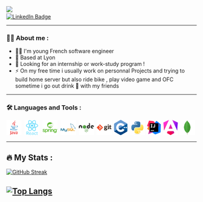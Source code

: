 <div id="header" style="center">
    <img src="https://i.giphy.com/media/v1.Y2lkPTc5MGI3NjExNmc2bW0wa21lZmpzZm54MGh3OGo0aXVtMzRzNnZzZWZnOGk3b2Y3cyZlcD12MV9pbnRlcm5hbF9naWZfYnlfaWQmY3Q9Zw/qgQUggAC3Pfv687qPC/giphy.gif"/>
  </div>
<div id="badges" style="center">
  <a href="https://www.linkedin.com/in/maxime-lapouge-1a0970207/">
  <img src="https://img.shields.io/badge/LinkedIn-blue?style=for-the-badge&logo=linkedin&logoColor=white" alt="LinkedIn Badge"/>
  </a>
</div>

---

### 👨‍💻 About me : 
- 👨‍🎓 I'm young French software engineer
- 📍 Based at Lyon 
- 👀 Looking for an internship or work-study program ! 
- ⚡ On my free time i usually work on personnal Projects and trying to build home server but also ride bike , play video game and OFC sometime i go out drink 🍺 with my friends
  
---

### 🛠️ Languages and Tools : 
<div>
<img src="https://github.com/devicons/devicon/blob/master/icons/java/java-original-wordmark.svg" title="Java" alt="Java" width="40" height="40"/>&nbsp;
<img src="https://github.com/devicons/devicon/blob/master/icons/react/react-original-wordmark.svg" title="React" alt="React" width="40" height="40"/>&nbsp;
<img src="https://github.com/devicons/devicon/blob/master/icons/spring/spring-original-wordmark.svg" title="Spring" alt="Spring" width="40" height="40"/>&nbsp;
<img src="https://github.com/devicons/devicon/blob/master/icons/mysql/mysql-original-wordmark.svg" title="MySQL"  alt="MySQL" width="40" height="40"/>&nbsp;
<img src="https://github.com/devicons/devicon/blob/master/icons/nodejs/nodejs-original-wordmark.svg" title="NodeJS" alt="NodeJS" width="40" height="40"/>&nbsp;
<img src="https://github.com/devicons/devicon/blob/master/icons/git/git-original-wordmark.svg" title="Git" **alt="Git" width="40" height="40"/>
<img src="https://github.com/devicons/devicon/blob/master/icons/cplusplus/cplusplus-original.svg" title="Cpp" **alt="Cpp" width="40" height="40"/>
<img src="https://github.com/devicons/devicon/blob/master/icons/python/python-original.svg" title="Python" **alt="Py" width="40" height="40"/>
<img src="https://github.com/devicons/devicon/blob/master/icons/intellij/intellij-original.svg" title="Intelij" **alt="Intelij" width="40" height="40"/>
<img src="https://github.com/devicons/devicon/blob/master/icons/angular/angular-original.svg" title="Angular" **alt="Angular" width="40" height="40"/>
<img src="https://github.com/devicons/devicon/blob/master/icons/mongodb/mongodb-original.svg" title="Movgo" **alt="Mongo" width="40" height="40"/>
</div>

---
🔥 My Stats :
---
<div>
    <a href="https://git.io/streak-stats"><img src="https://streak-stats.demolab.com?user=Moxiii&theme=neon&border_radius=5&short_numbers=true&date_format=j%20M%5B%20Y%5D" alt="GitHub Streak" /></a>
</div>


[![Top Langs](https://github-readme-stats.vercel.app/api/top-langs/?username=Moxiii&layout=donut-vertical&theme=synthwave)](https://github.com/anuraghazra/github-readme-stats)
---

